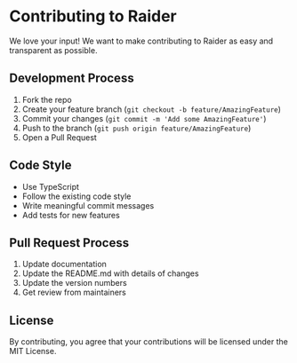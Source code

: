 # Contributing to Raider

We love your input! We want to make contributing to Raider as easy and transparent as possible.

## Development Process

1. Fork the repo
2. Create your feature branch (`git checkout -b feature/AmazingFeature`)
3. Commit your changes (`git commit -m 'Add some AmazingFeature'`)
4. Push to the branch (`git push origin feature/AmazingFeature`)
5. Open a Pull Request

## Code Style

- Use TypeScript
- Follow the existing code style
- Write meaningful commit messages
- Add tests for new features

## Pull Request Process

1. Update documentation
2. Update the README.md with details of changes
3. Update the version numbers
4. Get review from maintainers

## License

By contributing, you agree that your contributions will be licensed under the MIT License.